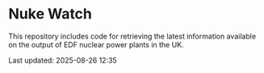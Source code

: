 # Nuke Watch

This repository includes code for retrieving the latest information available on the output of EDF nuclear power plants in the UK.

Last updated: 2025-08-26 12:35